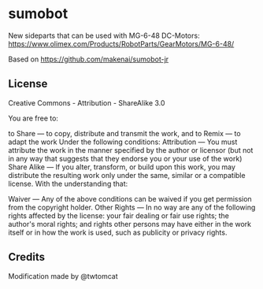 # sumobot

New sideparts that can be used with MG-6-48 DC-Motors: https://www.olimex.com/Products/RobotParts/GearMotors/MG-6-48/

Based on https://github.com/makenai/sumobot-jr

## License

Creative Commons - Attribution - ShareAlike 3.0

You are free to:

to Share — to copy, distribute and transmit the work, and
to Remix — to adapt the work
Under the following conditions:
Attribution — You must attribute the work in the manner specified by the author or licensor (but not in any way that suggests that they endorse you or your use of the work)
Share Alike — If you alter, transform, or build upon this work, you may distribute the resulting work only under the same, similar or a compatible license.
With the understanding that:

Waiver — Any of the above conditions can be waived if you get permission from the copyright holder.
Other Rights — In no way are any of the following rights affected by the license:
your fair dealing or fair use rights;
the author's moral rights; and
rights other persons may have either in the work itself or in how the work is used, such as publicity or privacy rights.

## Credits

Modification made by @twtomcat
